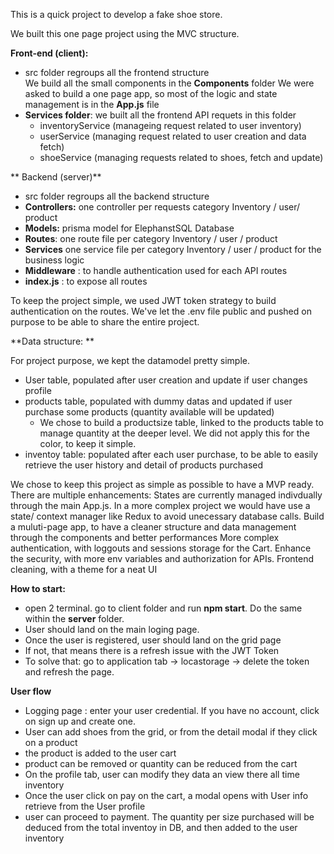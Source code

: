 

This is a quick project to develop a fake shoe store.

We built this one page project using the MVC structure.

**Front-end (client):**
- src folder regroups all the frontend structure   
We build all the small components in the **Components** folder
We were asked to build a one page app, so most of the logic and state management is in the **App.js** file
- **Services folder**: we built all the frontend API requets in this folder
    - inventoryService (manageing request related to user inventory)
    - userService (managing request related to user creation and data fetch)
    - shoeService (managing requests related to shoes, fetch and update)
 
**  Backend (server)**
- src folder regroups all the backend structure
- **Controllers:** one controller per requests category Inventory / user/ product
- **Models:** prisma model for ElephanstSQL Database
- **Routes**: one route file per category Inventory / user / product
- **Services** one service file per category Inventory / user / product for the business logic
- **Middleware** : to handle authentication used for each API routes
- **index.js** : to expose all routes

To keep the project simple, we used JWT token strategy to build authentication on the routes. We've let the .env file public and pushed on purpose to be able to share the entire project.

**Data structure:
**

For project purpose, we kept the datamodel pretty simple.
- User table, populated after user creation and update if user changes profile
- products table, populated with dummy datas and updated if user purchase some products (quantity available will be updated)
  - We chose to build a productsize table, linked to the products table to manage quantity at the deeper level. We did not apply this for the color, to keep it simple.  
- inventoy table: populated after each user purchase, to be able to easily retrieve the user history and detail of products purchased

We chose to keep this project as simple as possible to have a MVP ready.
There are multiple enhancements:
 States are currently managed indivdually through the main App.js. In a more complex project we would have use a state/ context manager like Redux to avoid unecessary database calls.
 Build a muluti-page app, to have a cleaner structure and data management through the components and better performances
 More complex authentication, with loggouts and sessions storage for the Cart.
 Enhance the security, with more env variables and authorization for APIs.
 Frontend cleaning, with a theme for a neat UI

**How to start:**

- open 2 terminal. go to client folder and run **npm start**. Do the same within the **server** folder.
- User should land on the main loging page.
- Once the user is registered, user should land on the grid page
- If not, that means there is a refresh issue with the JWT Token
- To solve that: go to application tab -> locastorage -> delete the token and refresh the page.

**User flow**
- Logging page : enter your user credential. If you have no account, click on sign up and create one.
- User can add shoes from the grid, or from the detail modal if they click on a product
- the product is added to the user cart
- product can be removed or quantity can be reduced from the cart
- On the profile tab, user can modify they data an view there all time inventory
- Once the user click on pay on the cart, a modal opens with User info retrieve from the User profile
- user can proceed to payment. The quantity per size purchased will be deduced from the total inventoy in DB, and then added to the user inventory
